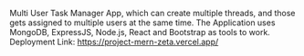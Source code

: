 Multi User Task Manager App, which can create multiple threads, and those gets assigned to multiple users at the same time.
The Application uses MongoDB, ExpressJS, Node.js, React and Bootstrap as tools to work.
Deployment Link: https://project-mern-zeta.vercel.app/

